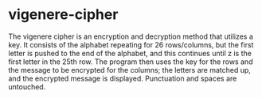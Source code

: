 # vigenere-cipher

The vigenere cipher is an encryption and decryption method that utilizes a key. It consists of the alphabet repeating for 26 rows/columns, but the first letter is pushed to the end of the alphabet, and this continues until z is the first letter in the 25th row. The program then uses the key for the rows and the message to be encrypted for the columns; the letters are matched up, and the encrypted message is displayed. Punctuation and spaces are untouched.
